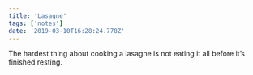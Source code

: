 ```yaml
---
title: 'Lasagne'
tags: ['notes'] 
date: '2019-03-10T16:28:24.778Z'
---
```

The hardest thing about cooking a lasagne is not eating it all before it’s finished resting. 